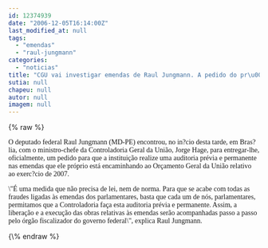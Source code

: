 ```yaml
---
id: 12374939
date: "2006-12-05T16:14:00Z"
last_modified_at: null
tags:
  - "emendas"
  - "raul-jungmann"
categories:
  - "noticias"
title: "CGU vai investigar emendas de Raul Jungmann. A pedido do pr\u00f3prio"
sutia: null
chapeu: null
autor: null
imagem: null
---
```

{\% raw %}
<p><P><FONT face=Verdana>O deputado federal Raul Jungmann (MD-PE) encontrou, no&nbsp;in?cio desta tarde, em Bras?lia, com o ministro-chefe da Controladoria Geral da União, Jorge Hage, para entregar-lhe, oficialmente, um pedido para que a instituição realize uma auditoria prévia e permanente nas emendas que ele próprio está encaminhando ao Orçamento Geral da União relativo ao exerc?cio de 2007.</FONT></P></p>
<p><P><FONT face=Verdana>\"É uma medida que não precisa de lei, nem de norma. Para que se acabe com todas as fraudes ligadas às emendas dos parlamentares, basta que cada um de nós, parlamentares, permitamos que a Controladoria faça esta auditoria prévia e permanente. Assim, a liberação e a execução das obras relativas às emendas serão acompanhadas passo a passo pelo órgão fiscalizador do governo federal\", explica Raul Jungmann.</FONT></P></p>
<p><P></P> </p>
{\% endraw %}